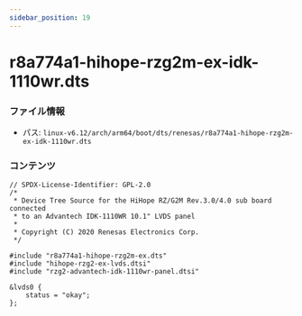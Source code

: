 ```yaml
---
sidebar_position: 19
---
```

# r8a774a1-hihope-rzg2m-ex-idk-1110wr.dts

### ファイル情報

- パス: `linux-v6.12/arch/arm64/boot/dts/renesas/r8a774a1-hihope-rzg2m-ex-idk-1110wr.dts`

### コンテンツ

```dts
// SPDX-License-Identifier: GPL-2.0
/*
 * Device Tree Source for the HiHope RZ/G2M Rev.3.0/4.0 sub board connected
 * to an Advantech IDK-1110WR 10.1" LVDS panel
 *
 * Copyright (C) 2020 Renesas Electronics Corp.
 */

#include "r8a774a1-hihope-rzg2m-ex.dts"
#include "hihope-rzg2-ex-lvds.dtsi"
#include "rzg2-advantech-idk-1110wr-panel.dtsi"

&lvds0 {
	status = "okay";
};

```

